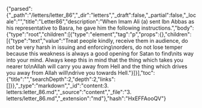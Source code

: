 {"parsed":{"_path":"/letters/letter_86","_dir":"letters","_draft":false,"_partial":false,"_locale":"","title":"Letter86","description":"When Imam Ali (a) sent Ibn Abbas as his representative to Basra, he gave him the following instructions.","body":{"type":"root","children":[{"type":"element","tag":"p","props":{},"children":[{"type":"text","value":"Treat people kindly, receive them in audience, do not be very harsh in issuing and enforcing\norders, do not lose temper because this weakness is always a good opening for Satan to find\nits way into your mind. Always keep this in mind that the thing which takes you nearer to\nAllah will carry you away from Hell and the thing which drives you away from Allah will\ndrive you towards Hell."}]}],"toc":{"title":"","searchDepth":2,"depth":2,"links":[]}},"_type":"markdown","_id":"content:3. letters:letter_86.md","_source":"content","_file":"3. letters/letter_86.md","_extension":"md"},"hash":"HxEFFAooQV"}